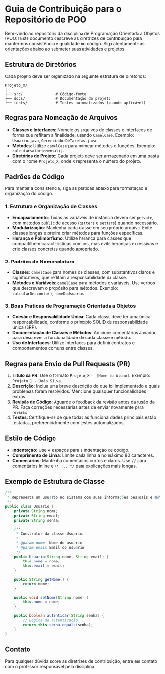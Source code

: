 
# Guia de Contribuição para o Repositório de POO

Bem-vindo ao repositório da disciplina de Programação Orientada a Objetos (POO)! Este documento descreve as diretrizes de contribuição para mantermos consistência e qualidade no código. Siga atentamente as orientações abaixo ao submeter suas atividades e projetos.

## Estrutura de Diretórios

Cada projeto deve ser organizado na seguinte estrutura de diretórios:

```
Projeto_X/
│
├── src/               # Código-fonte
├── docs/              # Documentação do projeto
└── tests/             # Testes automatizados (quando aplicável)
```

## Regras para Nomeação de Arquivos

- **Classes e Interfaces**: Nomeie os arquivos de classes e interfaces de forma que reflitam a finalidade, usando `CamelCase`. Exemplo: `Usuario.java`, `GerenciadorDeTarefas.java`.
- **Métodos**: Utilize `camelCase` para nomear métodos e funções. Exemplo: `calcularSalarioMensal()`.
- **Diretórios de Projeto**: Cada projeto deve ser armazenado em uma pasta com o nome `Projeto_X`, onde `X` representa o número do projeto.

## Padrões de Código

Para manter a consistência, siga as práticas abaixo para formatação e organização do código.

### 1. Estrutura e Organização de Classes

- **Encapsulamento**: Todas as variáveis de instância devem ser `private`, com métodos `public` de acesso (`getters` e `setters`) quando necessário.
- **Modularização**: Mantenha cada classe em seu próprio arquivo. Evite classes longas e prefira criar métodos para funções específicas.
- **Herança e Polimorfismo**: Utilize herança para classes que compartilhem características comuns, mas evite heranças excessivas e crie classes concretas quando apropriado.

### 2. Padrões de Nomenclatura

- **Classes**: `CamelCase` para nomes de classes, com substantivos claros e significativos, que reflitam a responsabilidade da classe.
- **Métodos e Variáveis**: `camelCase` para métodos e variáveis. Use verbos que descrevam o propósito para métodos. Exemplo: `calcularDesconto()`, `nomeDoUsuario`.

### 3. Boas Práticas de Programação Orientada a Objetos

- **Coesão e Responsabilidade Única**: Cada classe deve ter uma única responsabilidade, conforme o princípio SOLID de responsabilidade única (SRP).
- **Documentação de Classes e Métodos**: Adicione comentários Javadoc para descrever a funcionalidade de cada classe e método.
- **Uso de Interfaces**: Utilize interfaces para definir contratos e comportamentos comuns entre classes.

## Regras para Envio de Pull Requests (PR)

1. **Título da PR**: Use o formato `Projeto_X - [Nome do Aluno]`. Exemplo: `Projeto_1 - João Silva`.
2. **Descrição**: Inclua uma breve descrição do que foi implementado e quais problemas foram resolvidos. Mencione quaisquer funcionalidades extras.
3. **Revisão de Código**: Aguarde o feedback da revisão antes da fusão da PR. Faça correções necessárias antes de enviar novamente para revisão.
4. **Testes**: Certifique-se de que todas as funcionalidades principais estão testadas, preferencialmente com testes automatizados.

## Estilo de Código

- **Indentação**: Use 4 espaços para a indentação de código.
- **Comprimento de Linha**: Limite cada linha a no máximo 80 caracteres.
- **Comentários**: Mantenha comentários curtos e claros. Use `//` para comentários inline e `/* ... */` para explicações mais longas.

## Exemplo de Estrutura de Classe

```java
/**
 * Representa um usuário no sistema com suas informações pessoais e métodos de autenticação.
 */
public class Usuario {
    private String nome;
    private String email;
    private String senha;

    /**
     * Construtor da classe Usuario.
     * 
     * @param nome  Nome do usuário
     * @param email Email do usuário
     */
    public Usuario(String nome, String email) {
        this.nome = nome;
        this.email = email;
    }

    public String getNome() {
        return nome;
    }

    public void setNome(String nome) {
        this.nome = nome;
    }

    public boolean autenticar(String senha) {
        // Lógica de autenticação
        return this.senha.equals(senha);
    }
}
```

## Contato

Para qualquer dúvida sobre as diretrizes de contribuição, entre em contato com o professor responsável pela disciplina.
